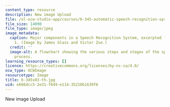 ```yaml
---
content_type: resource
description: New image Upload
file: /ol-ocw-studio-app/courses/6-345-automatic-speech-recognition-spring-2003/e666dcc52e31f649e11435210b1639f6_6-345s03-th.jpg
file_size: 14090
file_type: image/jpeg
image_metadata:
  caption: Major components in a Speech Recognition System, excerpted from Lecture
    1. (Image by James Glass and Victor Zue.)
  credit: ''
  image-alt: A flowchart showing the various steps and stages of the speech recognition
    process.
learning_resource_types: []
license: https://creativecommons.org/licenses/by-nc-sa/4.0/
ocw_type: OCWImage
resourcetype: Image
title: 6-345s03-th.jpg
uid: e666dcc5-2e31-f649-e114-35210b1639f6
---
```

New image Upload